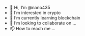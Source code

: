 - 👋 Hi, I’m @nano435
- 👀 I’m interested in crypto 
- 🌱 I’m currently learning blockchain
- 💞️ I’m looking to collaborate on ...
- 📫 How to reach me ...

<!---
nano435/nano435 is a ✨ special ✨ repository because its `README.md` (this file) appears on your GitHub profile.
You can click the Preview link to take a look at your changes.
--->
